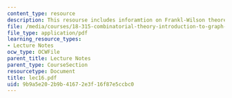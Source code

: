 ```yaml
---
content_type: resource
description: This resourse includes inforamtion on Frankl-Wilson theorem.
file: /media/courses/18-315-combinatorial-theory-introduction-to-graph-theory-extremal-and-enumerative-combinatorics-spring-2005/9b9a5e202b9b41672e3f16f87e5ccbc0_lec16.pdf
file_type: application/pdf
learning_resource_types:
- Lecture Notes
ocw_type: OCWFile
parent_title: Lecture Notes
parent_type: CourseSection
resourcetype: Document
title: lec16.pdf
uid: 9b9a5e20-2b9b-4167-2e3f-16f87e5ccbc0
---
```

